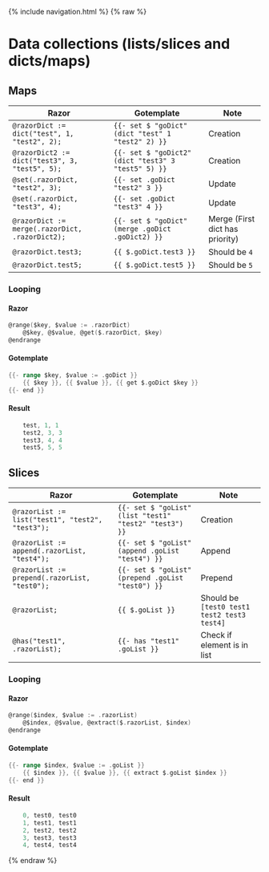 {% include navigation.html %}
{% raw %}

# Data collections (lists/slices and dicts/maps)

## Maps

| Razor                                             | Gotemplate                                            | Note
| ---                                               | ---                                                   | ---
| `@razorDict := dict("test", 1, "test2", 2);`      | `{{- set $ "goDict" (dict "test" 1 "test2" 2) }}`     | Creation
| `@razorDict2 := dict("test3", 3, "test5", 5);`    | `{{- set $ "goDict2" (dict "test3" 3 "test5" 5) }}`   | Creation
| `@set(.razorDict, "test2", 3);`                   | `{{- set .goDict "test2" 3 }}`                        | Update
| `@set(.razorDict, "test3", 4);`                   | `{{- set .goDict "test3" 4 }}`                        | Update 
| `@razorDict := merge(.razorDict, .razorDict2);`   | `{{- set $ "goDict" (merge .goDict .goDict2) }}`      | Merge (First dict has priority)
| `@razorDict.test3;`                               | `{{ $.goDict.test3 }}`                                | Should be `4`
| `@razorDict.test5;`                               | `{{ $.goDict.test5 }}`                                | Should be `5`

### Looping

#### Razor

```go
@range($key, $value := .razorDict)
    @$key, @$value, @get($.razorDict, $key)
@endrange
```

#### Gotemplate

```go
{{- range $key, $value := .goDict }}
    {{ $key }}, {{ $value }}, {{ get $.goDict $key }}
{{- end }}
```

#### Result

```go
    test, 1, 1
    test2, 3, 3
    test3, 4, 4
    test5, 5, 5
```

## Slices

| Razor                                            | Gotemplate                                             | Note
| ---                                              | ---                                                    | ---
| `@razorList := list("test1", "test2", "test3");` | `{{- set $ "goList" (list "test1" "test2" "test3") }}` | Creation
| `@razorList := append(.razorList, "test4");`     | `{{- set $ "goList" (append .goList "test4") }}`       | Append
| `@razorList := prepend(.razorList, "test0");`    | `{{- set $ "goList" (prepend .goList "test0") }}`      | Prepend
| `@razorList;`                                    | `{{ $.goList }}`                                       | Should be `[test0 test1 test2 test3 test4]`
| `@has("test1", .razorList);`                     | `{{- has "test1" .goList }}`                           | Check if element is in list

### Looping

#### Razor

```go
@range($index, $value := .razorList)
    @$index, @$value, @extract($.razorList, $index)
@endrange
```

#### Gotemplate

```go
{{- range $index, $value := .goList }}
    {{ $index }}, {{ $value }}, {{ extract $.goList $index }}
{{- end }}
```

#### Result

```go
    0, test0, test0
    1, test1, test1
    2, test2, test2
    3, test3, test3
    4, test4, test4
```

{% endraw %}